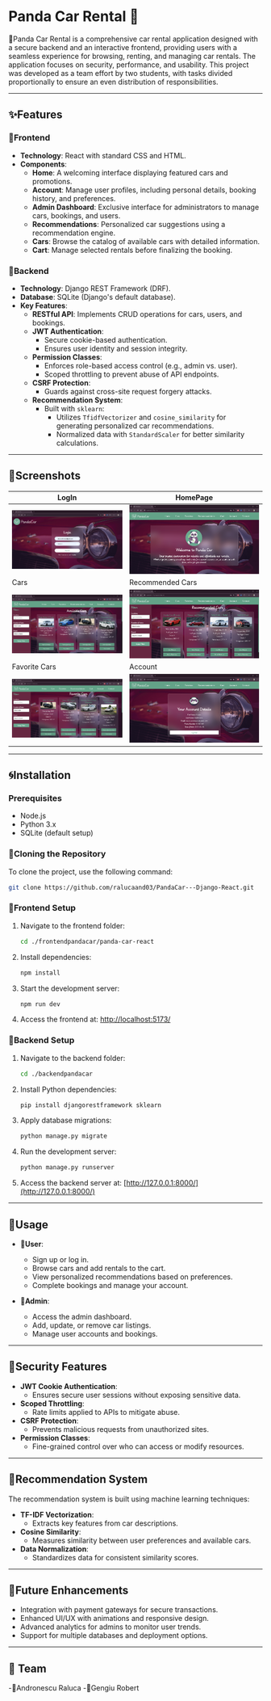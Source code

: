 # Panda Car Rental 🐼

🐼Panda Car Rental is a comprehensive car rental application designed with a secure backend and an interactive frontend, providing users with a seamless experience for browsing, renting, and managing car rentals. The application focuses on security, performance, and usability. This project was developed as a team effort by two students, with tasks divided proportionally to ensure an even distribution of responsibilities.

---


## ✨Features

### 🌝Frontend
- **Technology**: React with standard CSS and HTML.
- **Components**:
  - **Home**: A welcoming interface displaying featured cars and promotions.
  - **Account**: Manage user profiles, including personal details, booking history, and preferences.
  - **Admin Dashboard**: Exclusive interface for administrators to manage cars, bookings, and users.
  - **Recommendations**: Personalized car suggestions using a recommendation engine.
  - **Cars**: Browse the catalog of available cars with detailed information.
  - **Cart**: Manage selected rentals before finalizing the booking.

### 🌚Backend
- **Technology**: Django REST Framework (DRF).
- **Database**: SQLite (Django's default database).
- **Key Features**:
  - **RESTful API**: Implements CRUD operations for cars, users, and bookings.
  - **JWT Authentication**:
    - Secure cookie-based authentication.
    - Ensures user identity and session integrity.
  - **Permission Classes**:
    - Enforces role-based access control (e.g., admin vs. user).
    - Scoped throttling to prevent abuse of API endpoints.
  - **CSRF Protection**:
    - Guards against cross-site request forgery attacks.
  - **Recommendation System**:
    - Built with `sklearn`:
      - Utilizes `TfidfVectorizer` and `cosine_similarity` for generating personalized car recommendations.
      - Normalized data with `StandardScaler` for better similarity calculations.

---
## 🎨Screenshots 

| LogIn | HomePage |
| --- | --- |
|![Login](./images/login.png)  | ![HomePage](./images/homepage.png)  |
| Cars | Recommended Cars |
|![Login](./images/cars.png)  | ![HomePage](./images/recommended.png)  |
| Favorite Cars | Account |
|![Login](./images/favorite.png)  | ![HomePage](./images/account.png)  |

---

## 🌀Installation

### Prerequisites
- Node.js
- Python 3.x
- SQLite (default setup)

### 🚗Cloning the Repository
To clone the project, use the following command:
```bash
git clone https://github.com/ralucaand03/PandaCar---Django-React.git
```

### 🌝Frontend Setup
1. Navigate to the frontend folder:
   ```bash
   cd ./frontendpandacar/panda-car-react
   ```
2. Install dependencies:
   ```bash
   npm install
   ```
3. Start the development server:
   ```bash
   npm run dev
   ```
4. Access the frontend at:
   [http://localhost:5173/](http://localhost:5173/)

### 🌚Backend Setup
1. Navigate to the backend folder:
   ```bash
   cd ./backendpandacar
   ```
2. Install Python dependencies:
   ```bash
   pip install djangorestframework sklearn
   ```
3. Apply database migrations:
   ```bash
   python manage.py migrate
   ```
4. Run the development server:
   ```bash
   python manage.py runserver
   ```
5. Access the backend server at:
   [http://127.0.0.1:8000/](http://127.0.0.1:8000/)

---

## 🤖Usage
- **🌟User**:
  - Sign up or log in.
  - Browse cars and add rentals to the cart.
  - View personalized recommendations based on preferences.
  - Complete bookings and manage your account.

- **🌟Admin**:
  - Access the admin dashboard.
  - Add, update, or remove car listings.
  - Manage user accounts and bookings.

---

## 🔐Security Features
- **JWT Cookie Authentication**:
  - Ensures secure user sessions without exposing sensitive data.
- **Scoped Throttling**:
  - Rate limits applied to APIs to mitigate abuse.
- **CSRF Protection**:
  - Prevents malicious requests from unauthorized sites.
- **Permission Classes**:
  - Fine-grained control over who can access or modify resources.

---

## 📎Recommendation System
The recommendation system is built using machine learning techniques:
- **TF-IDF Vectorization**:
  - Extracts key features from car descriptions.
- **Cosine Similarity**:
  - Measures similarity between user preferences and available cars.
- **Data Normalization**:
  - Standardizes data for consistent similarity scores.

---

## 🧩Future Enhancements
- Integration with payment gateways for secure transactions.
- Enhanced UI/UX with animations and responsive design.
- Advanced analytics for admins to monitor user trends.
- Support for multiple databases and deployment options.

---

## 👥 Team 
-🌝Andronescu Raluca
-🌚Gengiu Robert



